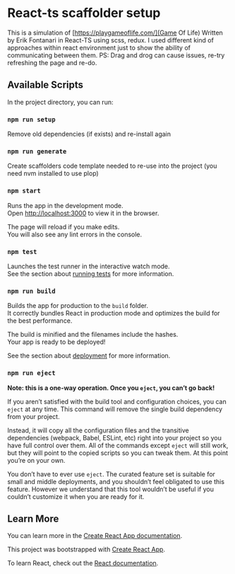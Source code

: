 

# React-ts scaffolder setup
This is a simulation of [https://playgameoflife.com/](Game Of Life) Written by Erik Fontanari in React-TS using scss, redux.
I used different kind of approaches within react environment just to show the ability of communicating between them.
PS: Drag and drog can cause issues, re-try refreshing the page and re-do.

## Available Scripts

In the project directory, you can run:

###  `npm run setup`
Remove old dependencies (if exists) and re-install again 

###  `npm run generate`
Create scaffolders code template needed to re-use into the project (you need nvm installed to use plop)

### `npm start`

Runs the app in the development mode.\
Open [http://localhost:3000](http://localhost:3000) to view it in the browser.

The page will reload if you make edits.\
You will also see any lint errors in the console.

### `npm test`

Launches the test runner in the interactive watch mode.\
See the section about [running tests](https://facebook.github.io/create-react-app/docs/running-tests) for more information.

### `npm run build`

Builds the app for production to the `build` folder.\
It correctly bundles React in production mode and optimizes the build for the best performance.

The build is minified and the filenames include the hashes.\
Your app is ready to be deployed!

See the section about [deployment](https://facebook.github.io/create-react-app/docs/deployment) for more information.

### `npm run eject`

**Note: this is a one-way operation. Once you `eject`, you can’t go back!**

If you aren’t satisfied with the build tool and configuration choices, you can `eject` at any time. This command will remove the single build dependency from your project.

Instead, it will copy all the configuration files and the transitive dependencies (webpack, Babel, ESLint, etc) right into your project so you have full control over them. All of the commands except `eject` will still work, but they will point to the copied scripts so you can tweak them. At this point you’re on your own.

You don’t have to ever use `eject`. The curated feature set is suitable for small and middle deployments, and you shouldn’t feel obligated to use this feature. However we understand that this tool wouldn’t be useful if you couldn’t customize it when you are ready for it.

## Learn More

You can learn more in the [Create React App documentation](https://facebook.github.io/create-react-app/docs/getting-started).

This project was bootstrapped with [Create React App](https://github.com/facebook/create-react-app).

To learn React, check out the [React documentation](https://reactjs.org/).
